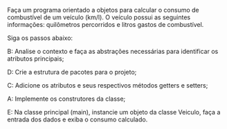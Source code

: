 Faça um programa orientado a objetos para calcular o consumo de combustível de um veículo (km/l). O veículo possui as seguintes informações: quilômetros percorridos e litros gastos de combustível.

Siga os passos abaixo:

B: Analise o contexto e faça as abstrações necessárias para identificar os atributos principais;

D: Crie a estrutura de pacotes para o projeto;

C: Adicione os atributos e seus respectivos métodos getters e setters;

A: Implemente os construtores da classe;

E: Na classe principal (main), instancie um objeto da classe Veiculo, faça a entrada dos dados e exiba o consumo calculado.

